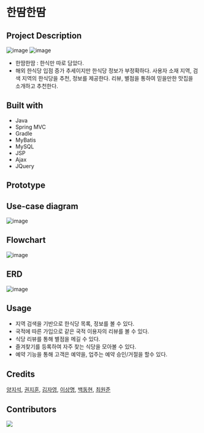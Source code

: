 # 한땀한땀

## Project Description
![image](https://user-images.githubusercontent.com/76678030/161288958-a47f4027-1341-44a9-85c7-0274984dd429.png)
![image](https://user-images.githubusercontent.com/76678030/161213439-71177297-a917-4c0b-91bf-b2d06c5a85c2.png)
- 한땀한땀 : 한식만 따로 담았다.
- 해외 한식당 입점 증가 추세이지만 한식당 정보가 부정확하다. 사용자 소재 지역, 검색 지역의 한식당을 추천, 정보를 제공한다. 리뷰, 별점을 통하여 믿을만한 맛집을 소개하고 추천한다.


## Built with

- Java
- Spring MVC
- Gradle
- MyBatis
- MySQL
- JSP
- Ajax
- JQuery


## Prototype


## Use-case diagram
![image](https://user-images.githubusercontent.com/76678030/161487244-3e7ac78f-fa16-4efd-92e3-f99dc90efaaa.png)


## Flowchart
![image](https://user-images.githubusercontent.com/76678030/161277440-3e2d3704-aa4c-4c90-a6f8-e6139b33c37b.png)


## ERD
![image](https://user-images.githubusercontent.com/76678030/164379771-b575442f-e0d3-4d48-996e-21c422e3c17d.png)


## Usage

- 지역 검색을 기반으로 한식당 목록, 정보를 볼 수 있다.
- 국적에 따른 가입으로 같은 국적 이용자의 리뷰를 볼 수 있다.
- 식당 리뷰를 통해 별점을 메길 수 있다.
- 즐겨찾기를 등록하여 자주 찾는 식당을 모아볼 수 있다.
- 예약 기능을 통해 고객은 예약을, 업주는 예약 승인/거절을 할수 있다.


## Credits

[양지석](https://github.com/didwltjr93), [권지훈](https://github.com/kjh8673a), [김자영](https://github.com/kjy222), [이상명](https://github.com/leesm316), [백동현](https://github.com/qorehdgus), [최원준](https://github.com/song7351)


## Contributors

<a href="https://github.com/multicampus8-group3/K-food_Search/graphs/contributors">
  <img src="https://contrib.rocks/image?repo=multicampus8-group3/K-food_Search" />
</a>

